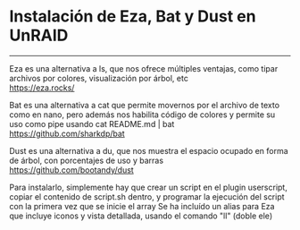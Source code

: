 # Instalación de Eza, Bat y Dust en UnRAID
***

Eza es una alternativa a ls, que nos ofrece múltiples ventajas, como tipar archivos por colores, visualización por árbol, etc<br />
https://eza.rocks/

Bat es una alternativa a cat que permite movernos por el archivo de texto como en nano, pero además nos habilita código de colores y permite su uso como pipe usando cat README.md | bat<br />
https://github.com/sharkdp/bat

Dust es una alternativa a du, que nos muestra el espacio ocupado en forma de árbol, con porcentajes de uso y barras<br />
https://github.com/bootandy/dust

Para instalarlo, simplemente hay que crear un script en el plugin userscript, copiar el contenido de script.sh dentro, y programar la ejecución del script con la primera vez que se inicie el array
Se ha incluído un alias para Eza que incluye iconos y vista detallada, usando el comando "ll" (doble ele)
